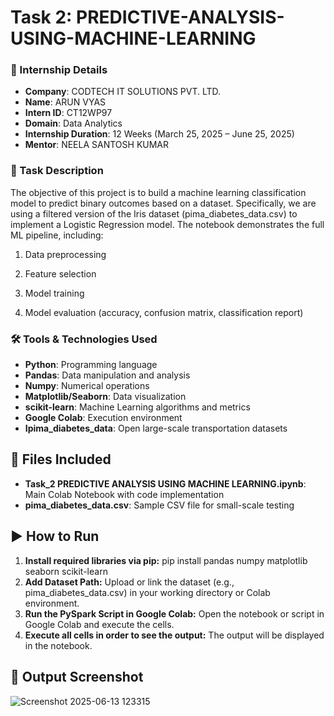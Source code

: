 # Task 2: PREDICTIVE-ANALYSIS-USING-MACHINE-LEARNING

### 🏢 Internship Details

- **Company**: CODTECH IT SOLUTIONS PVT. LTD.  
- **Name**: ARUN VYAS  
- **Intern ID**: CT12WP97  
- **Domain**: Data Analytics  
- **Internship Duration**: 12 Weeks (March 25, 2025 – June 25, 2025)  
- **Mentor**: NEELA SANTOSH KUMAR  

### 📝 Task Description
The objective of this project is to build a machine learning classification model to predict binary outcomes based on a dataset. Specifically, we are using a filtered version of the Iris dataset (pima_diabetes_data.csv) to implement a Logistic Regression model. The notebook demonstrates the full ML pipeline, including:

1. Data preprocessing

2. Feature selection

3. Model training

4. Model evaluation (accuracy, confusion matrix, classification report)

### 🛠️ Tools & Technologies Used

- **Python**: Programming language
- **Pandas**: Data manipulation and analysis
- **Numpy**:  Numerical operations
- **Matplotlib/Seaborn**: Data visualization
- **scikit-learn**: Machine Learning algorithms and metrics
- **Google Colab**: Execution environment
- **Ipima_diabetes_data**: Open large-scale transportation datasets

## 📂 Files Included

- **Task_2 PREDICTIVE ANALYSIS USING MACHINE LEARNING.ipynb**: Main Colab Notebook with code implementation 
- **pima_diabetes_data.csv**: Sample CSV file for small-scale testing  

## ▶️ How to Run

1. **Install required libraries via pip:** pip install pandas numpy matplotlib seaborn scikit-learn
2. **Add Dataset Path:** Upload or link the dataset (e.g., pima_diabetes_data.csv) in your working directory or Colab environment.
3. **Run the PySpark Script in Google Colab:** Open the notebook or script in Google Colab and execute the cells.
4. **Execute all cells in order to see the output:** The output will be displayed in the notebook.

## 📸 Output Screenshot

![Screenshot 2025-06-13 123315](https://github.com/user-attachments/assets/f505ac28-2047-4fc3-af06-1c0725b25462)





